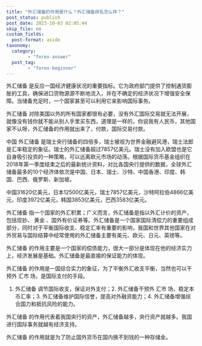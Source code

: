 ```yaml
---
title: "外汇储备的作用是什么？外汇储备排名怎么样？"
post_status: publish
post_date: 2023-10-03 02:05:44
skip_file: no
custom_fields: 
  post-format: aside
taxonomy:
  category:
        - "forex-answer"
  post_tag:
        - "forex-beginner"
---
```


外汇储备 是反应一国经济健康状况的重要指标。它为政府部门提供了控制通货膨胀的工具，确保进口货物源源不断地流入，并在不确定的经济状况下增强安全保障。当储备充足时，一个国家甚至可以利用它来影响国际事务。

外汇储备 对除美国以外的所有国家都很有必要，没有外汇国际交易就无法开展，就像没有钱你就不能从别人手里买东西，道理是一样的，你说我有人民币，其他国家不认呀，外汇储备的作用就出来了，付款，国际交易付款。

中国 外汇储备 是瑞士央行储备的四倍多，瑞士被视为世界金融避风港，瑞士法郎是汇率稳定的象征。瑞士的外汇储备超过7857亿美元。瑞士没有加入欧盟也是它自身吸引投资的一种策略，可以远离欧元市场的动荡。根据国际货币基金组织在2018年第一季度结束之后的最新统计资料，对比各国央行提供的数据，全球外汇储备最多的10个经济体依次是中国、日本、瑞士、沙特、中国香港、印度、韩国、巴西、俄罗斯、新加坡。

中国31620亿美元，日本12500亿美元，瑞士7857亿美元，沙特阿拉伯4866亿美元，印度3972亿美元，韩国3853亿美元，巴西3583亿美元。

外汇储备 指一个国家的外汇积累；广义而言，外汇储备是指以外汇计价的资产，包括现钞、 黄金 、国外有价证券等。外汇储备是一个国家国际清偿力的重要组成部分，同时对于平衡国际收支、稳定汇率有重要的影响，我国和世界其他国家在对外贸易与国际结算中经常使用的外汇储备主要有美元、欧元、日元、英镑等。

外汇储备 的作用主要是一个国家的偿债能力，很大一部分是体现在他的经济实力上，经济发展是基础。外汇储备是最直接的保证能力的体现。

外汇储备 的作用是一国综合实力的象征，为了平衡外汇收支平衡，当然也可以干预外 汇市 场，是国际支付的手段。

1. 外汇储备 调节国际收支，保证对外支付；2. 外汇储备干预外 汇市 场，稳定本币汇率；3. 外汇储备维护国际信誉，提高对外融资能力；4. 外汇储备增强综合国力和抵抗风险的能力。

外汇储备 的作用代表着我国央行的资产，外汇储备越多，央行资产就越多。我国进行国际事务就越有经济支持。

外汇储备 的作用就是为了防止国外货币在国内换不到钱的一种存储金。
